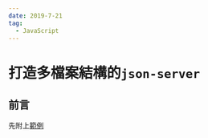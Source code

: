 ```yaml
---
date: 2019-7-21
tag:
  - JavaScript
---
```


# 打造多檔案結構的`json-server`


## 前言

先附上[範例](https://github.com/newsbielt703/json-server-mulitple-files-sample)
